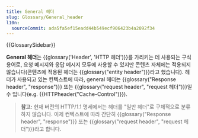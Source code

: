 ```yaml
---
title: General 헤더
slug: Glossary/General_header
l10n:
  sourceCommit: ada5fa5ef15eadd44b549ecf906423b4a2092f34
---
```


{{GlossarySidebar}}

**General 헤더**는 {{glossary('Header', 'HTTP 헤더')}}를 가리키는 데 사용되는 구식 용어로, 요청 메시지와 응답 메시지 모두에 사용할 수 있지만 콘텐츠 자체에는 적용되지 않습니다(콘텐츠에 적용된 헤더는 {{glossary("entity header")}}라고 했습니다). 헤더가 사용되고 있는 컨텍스트에 따라, general 헤더는 {{glossary("Response header", "response")}} 또는 {{glossary("request header", "request 헤더")}}일 수 입니다(e.g. {{HTTPheader("Cache-Control")}}).

> **참고:** 현재 버전의 HTTP/1.1 명세에서는 헤더를 "일반 헤더"로 구체적으로 분류하지 않습니다. 이제 컨텍스트에 따라 간단히 {{glossary("Response header", "response")}} 또는 {{glossary("request header", "request 헤더")}}라고 합니다.
